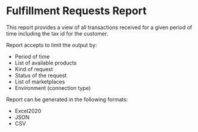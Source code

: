 # Fulfillment Requests Report
This report provides a view of all transactions received for a given period of time including the tax id for the customer.

Report accepts to limit the output by:
* Period of time
* List of available products
* Kind of request
* Status of the request
* List of marketplaces
* Environment (connection type)

Report can be generated in the following formats:
* Excel2020
* JSON
* CSV
